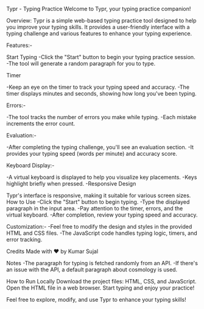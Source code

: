 Typr - Typing Practice
Welcome to Typr, your typing practice companion!

Overview:
Typr is a simple web-based typing practice tool designed to help you improve your typing skills. 
It provides a user-friendly interface with a typing challenge and various features to enhance your typing experience.

Features:-

Start Typing
-Click the "Start" button to begin your typing practice session.
-The tool will generate a random paragraph for you to type.
  
Timer

-Keep an eye on the timer to track your typing speed and accuracy.
-The timer displays minutes and seconds, showing how long you've been typing.

Errors:-

-The tool tracks the number of errors you make while typing.
-Each mistake increments the error count.

Evaluation:-

-After completing the typing challenge, you'll see an evaluation section.
-It provides your typing speed (words per minute) and accuracy score.

Keyboard Display:-

-A virtual keyboard is displayed to help you visualize key placements.
-Keys highlight briefly when pressed.
-Responsive Design

Typr's interface is responsive, making it suitable for various screen sizes.
How to Use
-Click the "Start" button to begin typing.
-Type the displayed paragraph in the input area.
-Pay attention to the timer, errors, and the virtual keyboard.
-After completion, review your typing speed and accuracy.

Customization:-
-Feel free to modify the design and styles in the provided HTML and CSS files.
-The JavaScript code handles typing logic, timers, and error tracking.

Credits
Made with ❤️ by Kumar Sujal

Notes
-The paragraph for typing is fetched randomly from an API.
-If there's an issue with the API, a default paragraph about cosmology is used.

How to Run Locally
Download the project files: HTML, CSS, and JavaScript.
Open the HTML file in a web browser.
Start typing and enjoy your practice!

Feel free to explore, modify, and use Typr to enhance your typing skills!
